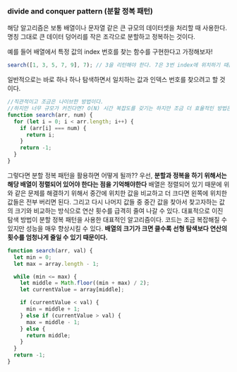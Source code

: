 ### divide and conquer pattern (분할 정복 패턴)

해당 알고리즘은 보통 배열이나 문자열 같은 큰 규모의 데이터셋을 처리할 때 사용한다.
명칭 그대로 큰 데이터 덩어리를 작은 조각으로 분할하고 정복하는 것이다.

예를 들어 배열에서 특정 값의 index 번호를 찾는 함수를 구현한다고 가정해보자!

```javascript
search([1, 3, 5, 7, 9], 7); // 3을 리턴해야 한다. 7은 3번 index에 위치하기 때문에
```

일반적으로는 바로 하나 하나 탐색하면서 일치하는 값과 인덱스 번호를 찾으려고 할 것이다.

```javascript
//직관적이고 조금은 나이브한 방법이다.
//하지만 너무 규모가 커진다면? O(N) 시간 복잡도를 갖기는 하지만 조금 더 효율적인 방법은 없을까??
function search(arr, num) {
  for (let i = 0; i < arr.length; i++) {
    if (arr[i] === num) {
      return i;
    }
    return -1;
  }
}
```

그렇다면 분할 정복 패턴을 활용하면 어떻게 될까??
우선, **분할과 정복을 하기 위해서는 해당 배열이 정렬되어 있어야 한다는 점을 기억해야한다**
배열은 정렬되어 있기 때문에 위와 같은 문제를 해결하기 위해서 중간에 위치한 값을 비교하고 더 크다면 왼쪽에 위치한 값들은 전부 버리면 된다.
그리고 다시 나머지 값들 중 중간 값을 찾아서 찾고자하는 값의 크기와 비교하는 방식으로 연산 횟수를 급격히 줄여 나갈 수 있다.
대표적으로 이진 탐색 방법이 분할 정복 패턴을 사용한 대표적인 알고리즘이다.
코드는 조금 복잡해질 수 있지만 성능을 매우 향상시킬 수 있다. **배열의 크기가 크면 클수록 선형 탐색보다 연산의 횟수를 엄청나게 줄일 수 있기 때문이다.**

```javascript
function search(arr, val) {
  let min = 0;
  let max = array.length - 1;

  while (min <= max) {
    let middle = Math.floor((min + max) / 2);
    let currentValue = array[middle];

    if (currentValue < val) {
      min = middle + 1;
    } else if (currentValue > val) {
      max = middle - 1;
    } else {
      return middle;
    }
  }
  return -1;
}
```
